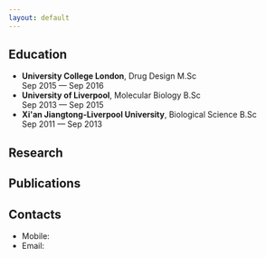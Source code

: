 ```yaml
---
layout: default
---
```


## Education

- **University College London**, Drug Design M.Sc
<br>Sep 2015 — Sep 2016
- **University of Liverpool**, Molecular Biology B.Sc
<br>Sep 2013 — Sep 2015
- **Xi'an Jiangtong-Liverpool University**, Biological Science B.Sc
<br>Sep 2011 — Sep 2013

## Research

## Publications



## Contacts

- Mobile:
- Email: 
